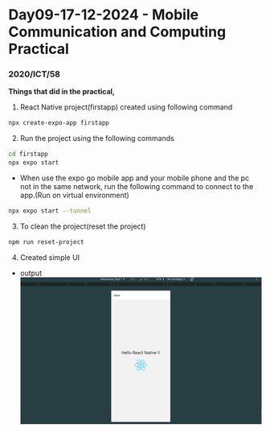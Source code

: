 # Day09-17-12-2024 - Mobile Communication and Computing Practical

### 2020/ICT/58

**Things that did in the practical,**

1. React Native project(firstapp) created using following command

```bash
npx create-expo-app firstapp
```

2. Run the project using the following commands

```bash
cd firstapp
npx expo start
```

- When use the expo go mobile app and your mobile phone and the pc not in the same network, run the following command to connect to the app.(Run on virtual environment)

```bash
npx expo start --tunnel
```

3. To clean the project(reset the project)

```bash
npm run reset-project
```

4. Created simple UI

- output
  ![output](./output/outputImage.png)
